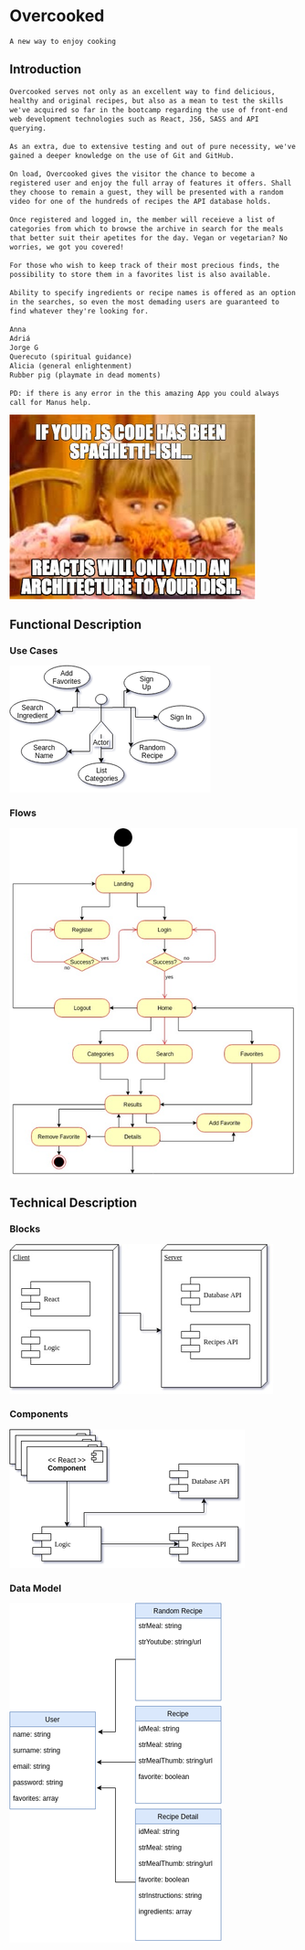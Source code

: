 ﻿# Overcooked
    A new way to enjoy cooking 

## Introduction
    Overcooked serves not only as an excellent way to find delicious, healthy and original recipes, but also as a mean to test the skills we've acquired so far in the bootcamp regarding the use of front-end web development technologies such as React, JS6, SASS and API querying.

    As an extra, due to extensive testing and out of pure necessity, we've gained a deeper knowledge on the use of Git and GitHub.

    On load, Overcooked gives the visitor the chance to become a registered user and enjoy the full array of features it offers. Shall they choose to remain a guest, they will be presented with a random video for one of the hundreds of recipes the API database holds.
    
    Once registered and logged in, the member will receieve a list of categories from which to browse the archive in search for the meals that better suit their apetites for the day. Vegan or vegetarian? No worries, we got you covered!
    
    For those who wish to keep track of their most precious finds, the possibility to store them in a favorites list is also available.

    Ability to specify ingredients or recipe names is offered as an option in the searches, so even the most demading users are guaranteed to find whatever they're looking for.

    Anna
    Adriá
    Jorge G
    Querecuto (spiritual guidance)
    Alicia (general enlightenment)
    Rubber pig (playmate in dead moments)

    PD: if there is any error in the this amazing App you could always call for Manus help.

![meme](img/meme.jpg)

## Functional Description

### Use Cases

![cases](img/useCases.png)

### Flows

![flows](img/flow.jpg)

## Technical Description

### Blocks

![blocks](img/blocks.jpg)

### Components

![comps](img/components.png)

### Data Model

![dataModel](img/dataModel.png)